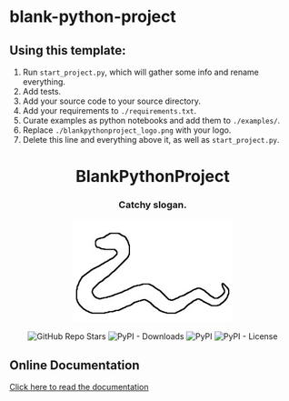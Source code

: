 # blank-python-project
## Using this template:
1. Run `start_project.py`, which will gather some info and rename everything.
2. Add tests.
3. Add your source code to your source directory.
4. Add your requirements to `./requirements.txt`.
5. Curate examples as python notebooks and add them to `./examples/`.
6. Replace `./blankpythonproject_logo.png` with your logo.
7. Delete this line and everything above it, as well as `start_project.py`.

<h1 align="center">BlankPythonProject</h1> 
<h3 align="center">Catchy slogan.</h3>

<p align="center">  
  <img alt="blankpythonprojectlogo" src="https://github.com/JacksonBurns/blank-python-project/blob/main/blankpythonproject_logo.png">
</p> 
<p align="center">
  <img alt="GitHub Repo Stars" src="https://img.shields.io/github/stars/JacksonBurns/blank-python-project?style=social">
  <img alt="PyPI - Downloads" src="https://img.shields.io/pypi/dm/blankpythonproject">
  <img alt="PyPI" src="https://img.shields.io/pypi/v/blankpythonproject">
  <img alt="PyPI - License" src="https://img.shields.io/github/license/JacksonBurns/blank-python-project">
</p>

## Online Documentation
[Click here to read the documentation](https://JacksonBurns.github.io/blank-python-project/)
